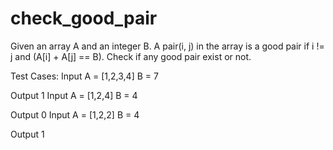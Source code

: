 # check_good_pair

Given an array A and an integer B. A pair(i, j) in the array is a good pair if i != j and (A[i] + A[j] == B). Check if any good pair exist or not.

Test Cases:
Input 
A = [1,2,3,4]
B = 7

Output
1
Input
A = [1,2,4]
B = 4

Output
0
Input
A = [1,2,2]
B = 4

Output
1
